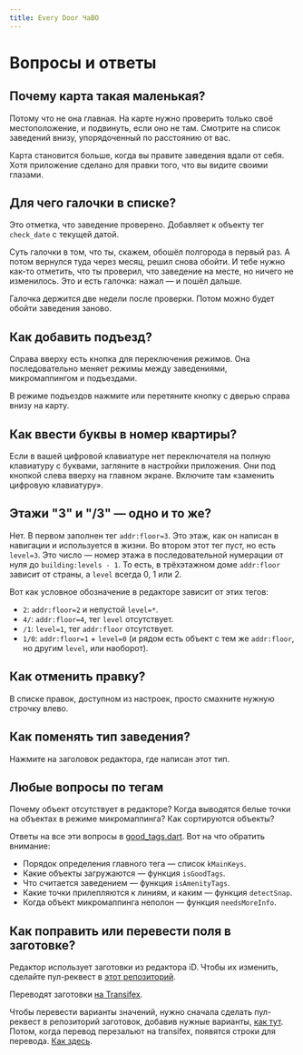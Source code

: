 ```yaml
---
title: Every Door ЧаВО
---
```

# Вопросы и ответы

## Почему карта такая маленькая?

Потому что не она главная. На карте нужно проверить только
своё местоположение, и подвинуть, если оно не там. Смотрите
на список заведений внизу, упорядоченный по расстоянию от вас.

Карта становится больше, когда вы правите заведения вдали
от себя. Хотя приложение сделано для правки того, что вы
видите своими глазами.

## Для чего галочки в списке?

Это отметка, что заведение проверено. Добавляет к объекту
тег `check_date` с текущей датой.

Суть галочки в том, что ты, скажем, обошёл полгорода в первый раз.
А потом вернулся туда через месяц, решил снова обойти.
И тебе нужно как-то отметить, что ты проверил, что заведение
на месте, но ничего не изменилось. Это и есть галочка:
нажал — и пошёл дальше.

Галочка держится две недели после проверки. Потом можно будет
обойти заведения заново.

## Как добавить подъезд?

Справа вверху есть кнопка для переключения режимов.
Она последовательно меняет режимы между заведениями,
микромаппингом и подъездами.

В режиме подъездов нажмите или перетяните кнопку с дверью
справа внизу на карту.

## Как ввести буквы в номер квартиры?

Если в вашей цифровой клавиатуре нет переключателя на полную
клавиатуру с буквами, загляните в настройки приложения.
Они под кнопкой слева вверху на главном экране. Включите там
«заменить цифровую клавиатуру».

## Этажи "3" и "/3" — одно и то же?

Нет. В первом заполнен тег `addr:floor=3`. Это этаж, как он
написан в навигации и используется в жизни. Во втором этот тег
пуст, но есть `level=3`. Это число — номер этажа в последовательной
нумерации от нуля до `building:levels - 1`. То есть, в трёхэтажном
доме `addr:floor` зависит от страны, а `level` всегда 0, 1 или 2.

Вот как условное обозначение в редакторе зависит от этих тегов:

* `2`: `addr:floor=2` и непустой `level=*`.
* `4/`: `addr:floor=4`, тег `level` отсутствует.
* `/1`: `level=1`, тег `addr:floor` отсутствует.
* `1/0`: `addr:floor=1` + `level=0` (и рядом есть объект с тем же
  `addr:floor`, но другим `level`, или наоборот).

## Как отменить правку?

В списке правок, доступном из настроек, просто смахните нужную строчку влево.

## Как поменять тип заведения?

Нажмите на заголовок редактора, где написан этот тип.

## Любые вопросы по тегам

Почему объект отсутствует в редакторе? Когда выводятся белые точки
на объектах в режиме микромаппинга? Как сортируются объекты?

Ответы на все эти вопросы в
[good\_tags.dart](https://github.com/Zverik/every_door/blob/main/lib/helpers/good_tags.dart).
Вот на что обратить внимание:

* Порядок определения главного тега — список `kMainKeys`.
* Какие объекты загружаются — функция `isGoodTags`.
* Что считается заведением — функция `isAmenityTags`.
* Какие точки прилепляются к линиям, и каким — функция `detectSnap`.
* Когда объект микромаппинга неполон — функция `needsMoreInfo`.

## Как поправить или перевести поля в заготовке?

Редактор использует заготовки из редактора iD. Чтобы их изменить,
сделайте пул-реквест в [этот репозиторий](https://github.com/openstreetmap/id-tagging-schema).

Переводят заготовки [на Transifex](https://www.transifex.com/openstreetmap/id-editor/translate/#ru/presets/).

Чтобы перевести варианты значений, нужно сначала сделать пул-реквест
в репозиторий заготовок, добавив нужные варианты,
[как тут](https://github.com/openstreetmap/id-tagging-schema/blob/main/data/fields/camera/type.json).
Потом, когда перевод перезальют на transifex, появятся строки для перевода.
[Как здесь](https://www.transifex.com/openstreetmap/id-editor/translate/#ru/presets/101711314?q=key%3Apresets.fields.camera%2Ftype).
